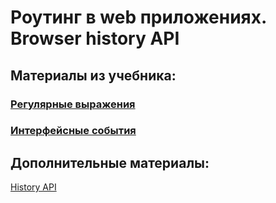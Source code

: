 # Роутинг в web приложениях. Browser history API

## Материалы из учебника:

### [Регулярные выражения](https://learn.javascript.ru/regular-expressions)
### [Интерфейсные события](https://learn.javascript.ru/event-details)
    
## Дополнительные материалы:

[History API](https://developer.mozilla.org/ru/docs/Web/API/History_API)
